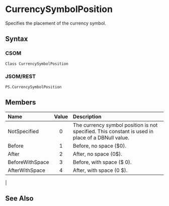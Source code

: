 [comment]: # (Name:CurrencySymbolPosition)
[comment]: # (Type:Enum)
[comment]: # (Status:Verified)

# CurrencySymbolPosition

Specifies the placement of the currency symbol.



## Syntax

### CSOM

```C#
Class CurrencySymbolPosition 
```
### JSOM/REST

```
PS.CurrencySymbolPosition
```


## Members



|**Name**|**Value**|**Description**|
|:------ |:----: |:----- |
|NotSpecified|0| The currency symbol position is not specified. This constant is used in place of a DBNull value.|
|Before|1| Before, no space ($0).|
|After|2| After, no space (0$).|
|BeforeWithSpace|3| Before, with space ($ 0).|
|AfterWithSpace|4| After, with space (0 $).
|




## See Also
